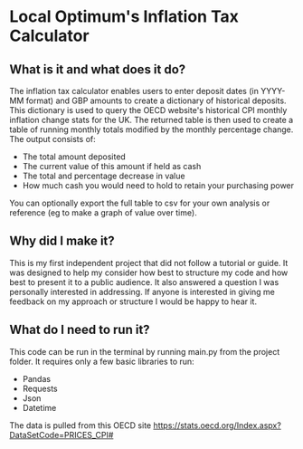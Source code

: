 # Local Optimum's Inflation Tax Calculator

## What is it and what does it do?
The inflation tax calculator enables users to enter deposit dates (in YYYY-MM format) and GBP amounts to create a dictionary of historical deposits.
This dictionary is used to query the OECD website's historical CPI monthly inflation change stats for the UK.
The returned table is then used to create a table of running monthly totals modified by the monthly percentage change.
The output consists of:
* The total amount deposited
* The current value of this amount if held as cash
* The total and percentage decrease in value
* How much cash you would need to hold to retain your purchasing power

You can optionally export the full table to csv for your own analysis or reference (eg to make a graph of value over time).

## Why did I make it?
This is my first independent project that did not follow a tutorial or guide. 
It was designed to help my consider how best to structure my code and how best to present it to a public audience.
It also answered a question I was personally interested in addressing.
If anyone is interested in giving me feedback on my approach or structure I would be happy to hear it.


## What do I need to run it?
This code can be run in the terminal by running main.py from the project folder.
It requires only a few basic libraries to run:
* Pandas
* Requests
* Json
* Datetime

The data is pulled from this OECD site
https://stats.oecd.org/Index.aspx?DataSetCode=PRICES_CPI#